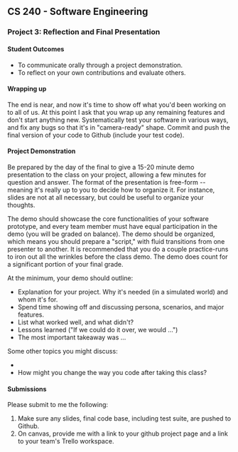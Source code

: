 ## CS 240 - Software Engineering

### Project 3: Reflection and Final Presentation

#### Student Outcomes

- To communicate orally through a project demonstration.
- To reflect on your own contributions and evaluate others.

#### Wrapping up

The end is near, and now it's time to show off what you'd been working on to all of us. At this point I ask that you wrap up any remaining features and don't start anything new. Systematically test your software in various ways, and fix any bugs so that it's in "camera-ready" shape. Commit and push the final version of your code to Github (include your test code).

#### Project Demonstration

Be prepared by the day of the final to give a 15-20 minute demo presentation to the class on your project, allowing a few minutes for question and answer. The format of the presentation is free-form -- meaning it's really up to you to decide how to organize it. For instance, slides are not at all necessary, but could be useful to organize your thoughts.

The demo should showcase the core functionalities of your software prototype, and every team member must have equal participation in the demo (you will be graded on balance). The demo should be organized, which means you should prepare a "script," with fluid transitions from one presenter to another. It is recommended that you do a couple practice-runs to iron out all the wrinkles before the class demo. The demo does count for a significant portion of your final grade.

At the minimum, your demo should outline:

- Explanation for your project. Why it's needed (in a simulated world) and whom it's for.
- Spend time showing off and discussing persona, scenarios, and major features.
- List what worked well, and what didn't?
- Lessons learned ("If we could do it over, we would ...")
- The most important takeaway was ...

Some other topics you might discuss:

-
- How might you change the way you code after taking this class?

#### Submissions

Please submit to me the following:

1. Make sure any slides, final code base, including test suite, are pushed to Github.
2. On canvas, provide me with a link to your github project page and a link to your team's Trello workspace.

<!-- #### Grading

```
The demo will be graded out of 10 points:
[10pt] The in-class demo/presentation is well-prepared, fluid, and organized.


[10pt] Peer evaluation. All other teams will evaluate the quality of your project.
[25pt] Internal/self evaluation. Each of your teammates will evaluate your contributions to the overall project.

Misc.
[-5pt] Failure to turn in a peer evaluation. (Both demo days)
[-5pt] Failure to turn in an internal evaluation. (Final Exam)
``` -->
